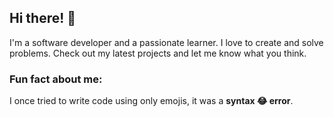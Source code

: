 ## Hi there! 👋

I'm a software developer and a passionate learner. I love to create and solve problems. Check out my latest projects and let me know what you think.

### Fun fact about me:

I once tried to write code using only emojis, it was a **syntax 😂 error**.

<!--
**sychen23/sychen23** is a ✨ _special_ ✨ repository because its `README.md` (this file) appears on your GitHub profile.

Here are some ideas to get you started:

- 🔭 I’m currently working on ...
- 🌱 I’m currently learning ...
- 👯 I’m looking to collaborate on ...
- 🤔 I’m looking for help with ...
- 💬 Ask me about ...
- 📫 How to reach me: ...
- 😄 Pronouns: ...
- ⚡ Fun fact: ...
-->

